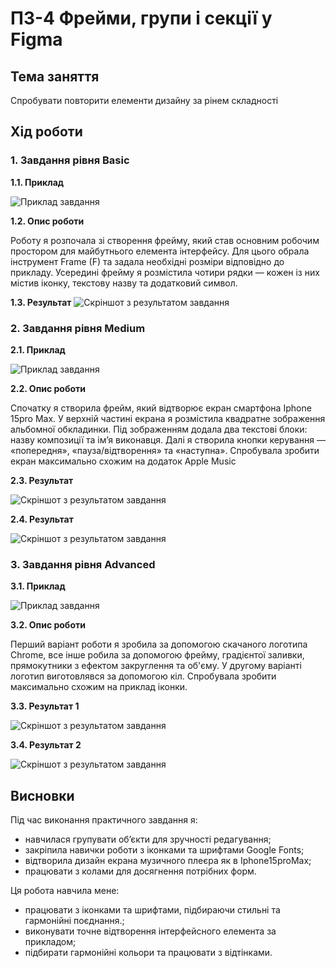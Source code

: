 # ПЗ-4 Фрейми, групи і секції у Figma

## Тема заняття
Спробувати повторити елементи дизайну за рінем складності
## Хід роботи

### 1. Завдання рівня Basic


**1.1. Приклад**


![Приклад завдання](./images/basic.jpg)

**1.2. Опис роботи**


Роботу я розпочала зі створення фрейму, який став основним робочим простором для майбутнього елемента інтерфейсу. Для цього обрала інструмент Frame (F) та задала необхідні розміри відповідно до прикладу. Усередині фрейму я розмістила чотири рядки — кожен із них містив іконку, текстову назву та додатковий символ. 


**1.3. Результат**
![Скріншот з результатом завдання](./images/task1.jpg)


### 2. Завдання рівня Medium


**2.1. Приклад**


![Приклад завдання](./images/medium.jpg)


**2.2. Опис роботи**


Спочатку я створила фрейм, який відтворює екран смартфона Iphone 15pro Max. У верхній частині екрана я розмістила квадратне зображення альбомної обкладинки. Під зображенням додала два текстові блоки: назву композиції та ім’я виконавця. Далі я створила кнопки керування — «попередня», «пауза/відтворення» та «наступна». Спробувала зробити екран максимально схожим на додаток Apple Music


**2.3. Результат**


![Скріншот з результатом завдання](./images/task2.jpg)


**2.4. Результат**


![Скріншот з результатом завдання](./images/iphonetask2.jpg)


### 3. Завдання рівня Advanced


**3.1. Приклад**


![Приклад завдання](./images/advanced.jpg)


**3.2. Опис роботи**


Перший варіант роботи я зробила за допомогою скачаного логотипа Chrome, все інше робила за допомогою фрейму, градієнтої заливки, прямокутники з ефектом закруглення та об'єму. У другому варіанті логотип виготовлявся за допомогою кіл. Спробувала зробити максимально схожим на приклад іконки.


**3.3. Результат 1**


![Скріншот з результатом завдання](./images/task3.1.jpg)


**3.4. Результат 2**


![Скріншот з результатом завдання](./images/task3.2.jpg)


## Висновки
Під час виконання практичного завдання я:
- навчилася групувати об’єкти для зручності редагування;
- закріпила навички роботи з іконками та шрифтами Google Fonts;
- відтворила дизайн екрана музичного плеєра як в Iphone15proMax;
- працювати з колами для досягнення потрібних форм.

Ця робота навчила мене:
- працювати з іконками та шрифтами, підбираючи стильні та гармонійні поєднання.;
- виконувати точне відтворення інтерфейсного елемента за прикладом;
- підбирати гармонійні кольори та працювати з відтінками.